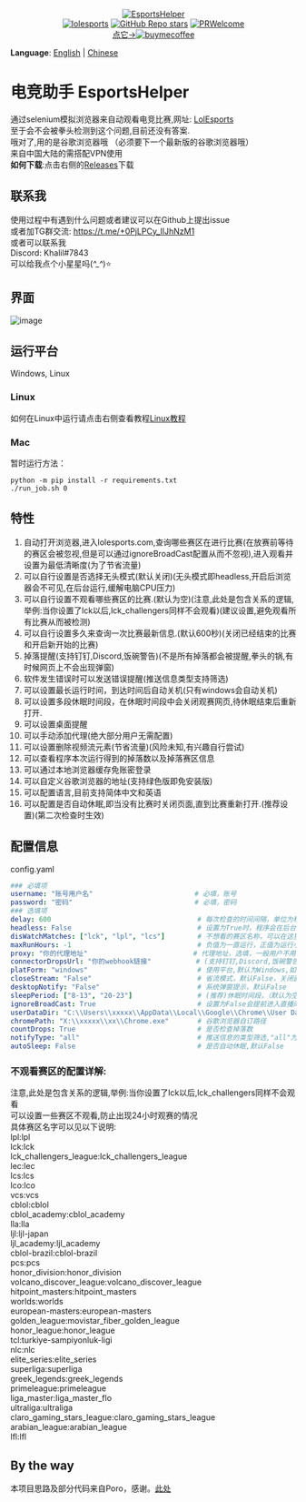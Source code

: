 <p align="center">
<a href="https://github.com/Yudaotor/EsportsHelper"><img alt="EsportsHelper" src="https://i.328888.xyz/2023/03/28/itMRQF.png"></a><br/>
<a href="https://lolesports.com"><img alt="lolesports" src="https://img.shields.io/badge/WebSite-lol%20esports-445fa5.svg?style=plastic"></a>
<a href="https://github.com/Yudaotor/EsportsHelper/stargazers"><img alt="GitHub Repo stars" src="https://img.shields.io/github/stars/Yudaotor/EsportsHelper"></a>
<a href="https://github.com/Yudaotor/EsportsHelper/pulls"><img alt="PRWelcome" src="https://img.shields.io/badge/PRs-welcome-brightgreen.svg?style=flat"></a><br/>
<a href="https://www.cdnjson.com/images/2023/03/13/image-merge-1678713037835.png">点它-><img alt="buymecoffee" src="https://user-images.githubusercontent.com/87225219/228188809-9d136e10-faa1-49b9-a6b7-b969dd1d8c7f.png"></a>
</p>

**Language**: [English](https://github.com/Yudaotor/EsportsHelper/blob/main/README.EN.md) | [Chinese](https://github.com/Yudaotor/EsportsHelper/blob/main/README.md)
# 电竞助手 EsportsHelper
通过selenium模拟浏览器来自动观看电竞比赛,网址: [LolEsports](lolesports.com)  
至于会不会被拳头检测到这个问题,目前还没有答案.  
哦对了,用的是谷歌浏览器哦 （必须要下一个最新版的谷歌浏览器哦）  
来自中国大陆的需搭配VPN使用  
**如何下载**:点击右侧的[Releases](https://github.com/Yudaotor/EsportsHelper/releases)下载
## 联系我
使用过程中有遇到什么问题或者建议可以在Github上提出issue  
或者加TG群交流: https://t.me/+0PjLPCy_IIJhNzM1  
或者可以联系我  
Discord: Khalil#7843  
可以给我点个小星星吗(*^_^*)⭐  
## 界面
![image](https://user-images.githubusercontent.com/87225219/228434642-6b7317e5-1c0a-4931-b358-f6e2b304429b.png)

## 运行平台  
Windows, Linux  

### Linux  
如何在Linux中运行请点击右侧查看教程[Linux教程](https://github.com/Yudaotor/EsportsHelper/wiki/%E5%A6%82%E4%BD%95%E5%9C%A8linux%E7%8E%AF%E5%A2%83%E8%BF%90%E8%A1%8C%EF%BC%88run-in-linux%EF%BC%89)
### Mac
暂时运行方法：
```shell
python -m pip install -r requirements.txt
./run_job.sh 0
```


## 特性
1. 自动打开浏览器,进入lolesports.com,查询哪些赛区在进行比赛(在放赛前等待的赛区会被忽视,但是可以通过ignoreBroadCast配置从而不忽视),进入观看并设置为最低清晰度(为了节省流量)
2. 可以自行设置是否选择无头模式(默认关闭)(无头模式即headless,开启后浏览器会不可见,在后台运行,缓解电脑CPU压力)
3. 可以自行设置不观看哪些赛区的比赛.(默认为空)(注意,此处是包含关系的逻辑,举例:当你设置了lck以后,lck_challengers同样不会观看)(建议设置,避免观看所有比赛从而被检测)
4. 可以自行设置多久来查询一次比赛最新信息.(默认600秒)(关闭已经结束的比赛和开启新开始的比赛)
5. 掉落提醒(支持钉钉,Discord,饭碗警告)(不是所有掉落都会被提醒,拳头的锅,有时候网页上不会出现弹窗)
6. 软件发生错误时可以发送错误提醒(推送信息类型支持筛选)
7. 可以设置最长运行时间，到达时间后自动关机(只有windows会自动关机)  
8. 可以设置多段休眠时间段，在休眠时间段中会关闭观赛网页,待休眠结束后重新打开.
9. 可以设置桌面提醒
10. 可以手动添加代理(绝大部分用户无需配置)
11. 可以设置删除视频流元素(节省流量)(风险未知,有兴趣自行尝试) 
12. 可以查看程序本次运行得到的掉落数以及掉落赛区信息
13. 可以通过本地浏览器缓存免账密登录
14. 可以自定义谷歌浏览器的地址(支持绿色版即免安装版)
15. 可以配置语言,目前支持简体中文和英语
16. 可以配置是否自动休眠,即当没有比赛时关闭页面,直到比赛重新打开.(推荐设置)(第二次检查时生效)


## 配置信息
config.yaml
```yaml
### 必填项
username: "账号用户名"                         # 必填，账号  
password: "密码"                              # 必填，密码  
### 选填项
delay: 600                                    # 每次检查的时间间隔，单位为秒(默认为600秒)(每次检测时间会在你设置的时延0.8-1.5倍之间随机波动)  
headless: False                               # 设置为True时，程序会在后台运行，否则会打开浏览器窗口(默认为False)  
disWatchMatches: ["lck", "lpl", "lcs"]        # 不想看的赛区名称，可以在这里添加.(注意,是小写)  
maxRunHours: -1                               # 负值为一直运行，正值为运行小时, 默认-1
proxy: "你的代理地址"                          # 代理地址，选填，一般用户不用填。 e.g., "socks://127.0.0.1:20173"
connectorDropsUrl: "你的webhook链接"           # (支持钉钉,Discord,饭碗警告)具体配置方法见此处https://github.com/Yudaotor/EsportsHelper/wiki/%E6%80%8E%E4%B9%88%E9%85%8D%E7%BD%AE%E6%8E%89%E8%90%BD%E6%8F%90%E9%86%92%3F(%E5%8A%9F%E8%83%BD%E5%BE%85%E6%B5%8B%E8%AF%95
platForm: "windows"                           # 使用平台,默认为Windows,如需使用Linux请在此处进行配置  
closeStream: "False"                          # 省流模式，默认False，关闭直播间的视频流（未知风险）（有兴趣者自行尝试） 
desktopNotify: "False"                        # 系统弹窗提示，默认False
sleepPeriod: ["8-13", "20-23"]                # (推荐)休眠时间段，（默认为空）格式为"开始小时-结束小时",在休眠时间段中会关闭观赛网页,待休眠结束后重新打开。区间为左闭合右开。
ignoreBroadCast: True                         # 设置为False会提前进入直播间，以及将支持某些一直处于转播的赛区直播
userDataDir: "C:\\Users\\xxxxx\\AppData\\Local\\Google\\Chrome\\User Data"  # 例子,其中xxxxx处改为自己电脑的名字,具体教程见https://github.com/Yudaotor/EsportsHelper/wiki/%E6%80%8E%E4%B9%88%E4%BD%BF%E7%94%A8%E6%9C%AC%E5%9C%B0%E6%B5%8F%E8%A7%88%E5%99%A8%E7%BC%93%E5%AD%98-%E5%85%8D%E8%B4%A6%E5%AF%86%E7%99%BB%E5%BD%95
chromePath: "X:\\xxxxx\\xx\\Chrome.exe"       # 谷歌浏览器自订路径
countDrops: True                              # 是否检查掉落数
notifyType: "all"                             # 推送信息的类型筛选,"all"为所有信息推送,"error"为仅推送报错信息,"drops"为仅推送掉落信息
autoSleep: False                              # 是否自动休眠,默认False
```

### 不观看赛区的配置详解:
注意,此处是包含关系的逻辑,举例:当你设置了lck以后,lck_challengers同样不会观看  
可以设置一些赛区不观看,防止出现24小时观赛的情况  
具体赛区名字可以见以下说明:  
lpl:lpl  
lck:lck  
lck_challengers_league:lck_challengers_league  
lec:lec  
lcs:lcs  
lco:lco  
vcs:vcs  
cblol:cblol  
cblol_academy:cblol_academy  
lla:lla  
ljl:ljl-japan  
ljl_academy:ljl_academy  
cblol-brazil:cblol-brazil  
pcs:pcs  
honor_division:honor_division  
volcano_discover_league:volcano_discover_league  
hitpoint_masters:hitpoint_masters  
worlds:worlds  
european-masters:european-masters  
golden_league:movistar_fiber_golden_league  
honor_league:honor_league  
tcl:turkiye-sampiyonluk-ligi  
nlc:nlc  
elite_series:elite_series  
superliga:superliga  
greek_legends:greek_legends  
primeleague:primeleague  
liga_master:liga_master_flo  
ultraliga:ultraliga  
claro_gaming_stars_league:claro_gaming_stars_league  
arabian_league:arabian_league  
lfl:lfl  
## By the way
本项目思路及部分代码来自Poro，感谢。[此处](https://github.com/LeagueOfPoro/EsportsCapsuleFarmer)
